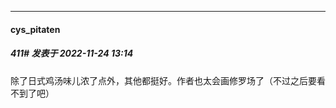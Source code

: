 

*****

####  cys_pitaten  
##### 411#       发表于 2022-11-24 13:14

除了日式鸡汤味儿浓了点外，其他都挺好。作者也太会画修罗场了（不过之后要看不到了吧）

